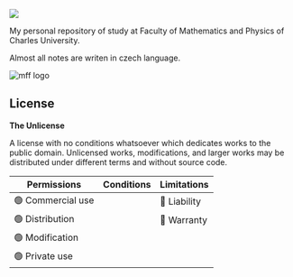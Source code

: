 ![](https://img.shields.io/github/repo-size/EbrithilNogare/mff)

My personal repository of study at Faculty of Mathematics and Physics of Charles University.

Almost all notes are writen in czech language.

![mff logo](https://www.mff.cuni.cz/data/web/obsah-puvodni/fakulta/symboly/logotyp_fakulty_rgb2.png)

## License
**The Unlicense**

A license with no conditions whatsoever which dedicates works to the public domain. Unlicensed works, modifications, and larger works may be distributed under different terms and without source code.

| Permissions      | Conditions | Limitations |
|------------------|------------|-------------|
| 🟢 Commercial use |            | 🔴 Liability   |
| 🟢 Distribution     |            | 🔴 Warranty    |
| 🟢 Modification     |            |             |
| 🟢 Private use      |            |             |

